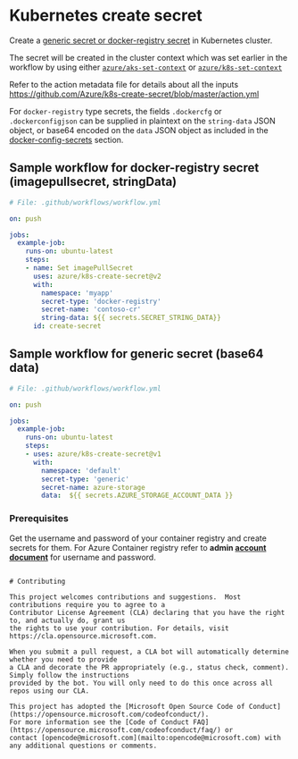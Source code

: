 # Kubernetes create secret
Create a [generic secret or docker-registry secret](https://kubernetes.io/docs/concepts/configuration/secret/) in Kubernetes cluster.

The secret will be created in the cluster context which was set earlier in the workflow by using either [`azure/aks-set-context`](https://github.com/Azure/aks-set-context/tree/master) or [`azure/k8s-set-context`](https://github.com/Azure/k8s-set-context/tree/master)

Refer to the action metadata file for details about all the inputs https://github.com/Azure/k8s-create-secret/blob/master/action.yml

For `docker-registry` type secrets, the fields `.dockercfg` or `.dockerconfigjson` can be supplied in plaintext on the `string-data` JSON object, or base64 encoded on the `data` JSON object as included in the [docker-config-secrets](https://kubernetes.io/docs/concepts/configuration/secret/#docker-config-secrets) section.

## Sample workflow for docker-registry secret (imagepullsecret, stringData)
```yaml
# File: .github/workflows/workflow.yml

on: push

jobs:
  example-job:    
    runs-on: ubuntu-latest
    steps: 
    - name: Set imagePullSecret
      uses: azure/k8s-create-secret@v2
      with:
        namespace: 'myapp'
        secret-type: 'docker-registry'
        secret-name: 'contoso-cr'
        string-data: ${{ secrets.SECRET_STRING_DATA}}
      id: create-secret
```

## Sample workflow for generic secret (base64 data)
```yaml
# File: .github/workflows/workflow.yml

on: push

jobs:
  example-job:    
    runs-on: ubuntu-latest
    steps: 
    - uses: azure/k8s-create-secret@v1
      with:
        namespace: 'default'
        secret-type: 'generic'
        secret-name: azure-storage
        data:  ${{ secrets.AZURE_STORAGE_ACCOUNT_DATA }}
```

### Prerequisites
Get the username and password of your container registry and create secrets for them. For Azure Container registry refer to **admin [account document](https://docs.microsoft.com/en-us/azure/container-registry/container-registry-authentication#admin-account)** for username and password.
```

# Contributing

This project welcomes contributions and suggestions.  Most contributions require you to agree to a
Contributor License Agreement (CLA) declaring that you have the right to, and actually do, grant us
the rights to use your contribution. For details, visit https://cla.opensource.microsoft.com.

When you submit a pull request, a CLA bot will automatically determine whether you need to provide
a CLA and decorate the PR appropriately (e.g., status check, comment). Simply follow the instructions
provided by the bot. You will only need to do this once across all repos using our CLA.

This project has adopted the [Microsoft Open Source Code of Conduct](https://opensource.microsoft.com/codeofconduct/).
For more information see the [Code of Conduct FAQ](https://opensource.microsoft.com/codeofconduct/faq/) or
contact [opencode@microsoft.com](mailto:opencode@microsoft.com) with any additional questions or comments.
